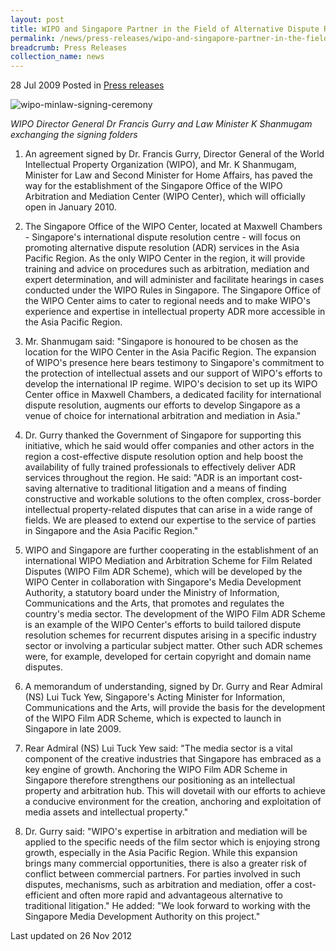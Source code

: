 ```yaml
---
layout: post
title: WIPO and Singapore Partner in the Field of Alternative Dispute Resolution
permalink: /news/press-releases/wipo-and-singapore-partner-in-the-field-of-alternative-dispute-resolution
breadcrumb: Press Releases
collection_name: news
---
```


28 Jul 2009 Posted in [Press releases](/news/press-releases)

![wipo-minlaw-signing-ceremony](/images/news/press-releases/2019/1399988690094.jpg)

*WIPO Director General Dr Francis Gurry and Law Minister K Shanmugam exchanging the signing folders* 

1. An agreement signed by Dr. Francis Gurry, Director General of the World Intellectual Property Organization (WIPO), and Mr. K Shanmugam, Minister for Law and Second Minister for Home Affairs, has paved the way for the establishment of the Singapore Office of the WIPO Arbitration and Mediation Center (WIPO Center), which will officially open in January 2010.

2. The Singapore Office of the WIPO Center, located at Maxwell Chambers - Singapore's international dispute resolution centre - will focus on promoting alternative dispute resolution (ADR) services in the Asia Pacific Region. As the only WIPO Center in the region, it will provide training and advice on procedures such as arbitration, mediation and expert determination, and will administer and facilitate hearings in cases conducted under the WIPO Rules in Singapore. The Singapore Office of the WIPO Center aims to cater to regional needs and to make WIPO's experience and expertise in intellectual property ADR more accessible in the Asia Pacific Region.

3. Mr. Shanmugam said: "Singapore is honoured to be chosen as the location for the WIPO Center in the Asia Pacific Region. The expansion of WIPO's presence here bears testimony to Singapore's commitment to the protection of intellectual assets and our support of WIPO's efforts to develop the international IP regime. WIPO's decision to set up its WIPO Center office in Maxwell Chambers, a dedicated facility for international dispute resolution, augments our efforts to develop Singapore as a venue of choice for international arbitration and mediation in Asia."

4. Dr. Gurry thanked the Government of Singapore for supporting this initiative, which he said would offer companies and other actors in the region a cost-effective dispute resolution option and help boost the availability of fully trained professionals to effectively deliver ADR services throughout the region. He said: "ADR is an important cost-saving alternative to traditional litigation and a means of finding constructive and workable solutions to the often complex, cross-border intellectual property-related disputes that can arise in a wide range of fields. We are pleased to extend our expertise to the service of parties in Singapore and the Asia Pacific Region."

5. WIPO and Singapore are further cooperating in the establishment of an international WIPO Mediation and Arbitration Scheme for Film Related Disputes (WIPO Film ADR Scheme), which will be developed by the WIPO Center in collaboration with Singapore's Media Development Authority, a statutory board under the Ministry of Information, Communications and the Arts, that promotes and regulates the country's media sector. The development of the WIPO Film ADR Scheme is an example of the WIPO Center's efforts to build tailored dispute resolution schemes for recurrent disputes arising in a specific industry sector or involving a particular subject matter. Other such ADR schemes were, for example, developed for certain copyright and domain name disputes.

6. A memorandum of understanding, signed by Dr. Gurry and Rear Admiral (NS) Lui Tuck Yew, Singapore's Acting Minister for Information, Communications and the Arts, will provide the basis for the development of the WIPO Film ADR Scheme, which is expected to launch in Singapore in late 2009.

7. Rear Admiral (NS) Lui Tuck Yew said: "The media sector is a vital component of the creative industries that Singapore has embraced as a key engine of growth. Anchoring the WIPO Film ADR Scheme in Singapore therefore strengthens our positioning as an intellectual property and arbitration hub. This will dovetail with our efforts to achieve a conducive environment for the creation, anchoring and exploitation of media assets and intellectual property."

8. Dr. Gurry said: "WIPO's expertise in arbitration and mediation will be applied to the specific needs of the film sector which is enjoying strong growth, especially in the Asia Pacific Region. While this expansion brings many commercial opportunities, there is also a greater risk of conflict between commercial partners. For parties involved in such disputes, mechanisms, such as arbitration and mediation, offer a cost-efficient and often more rapid and advantageous alternative to traditional litigation." He added: "We look forward to working with the Singapore Media Development Authority on this project."


<p class="right-side-updated">Last updated on 26 Nov 2012</p>
